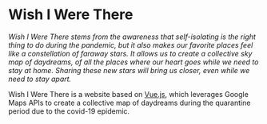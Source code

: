 # Wish I Were There
_Wish I Were There stems from the awareness that self-isolating is the right thing to do during the pandemic, but it also makes our favorite places feel like a constellation of faraway stars. It allows us to create a collective sky map of daydreams, of all the places where our heart goes while we need to stay at home. Sharing these new stars will bring us closer, even while we need to stay apart._

Wish I Were There is a website based on [Vue.js](https://github.com/vuejs/vue), which leverages Google Maps APIs to create a collective map of daydreams during the quarantine period due to the covid-19 epidemic.
